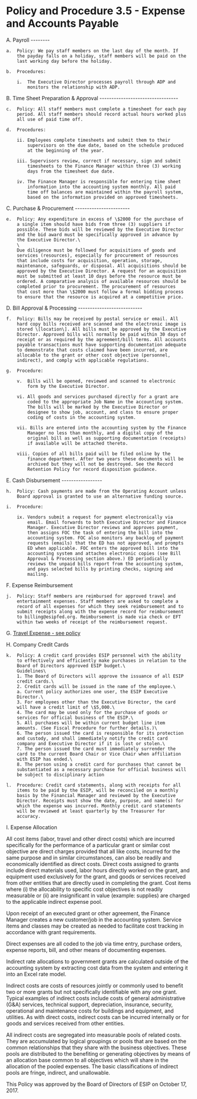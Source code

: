**Policy and Procedure 3.5 - Expense and Accounts Payable**
===========================================================

A.  Payroll 
    --------

    a.  Policy: We pay staff members on the last day of the month. If
        the payday falls on a holiday, staff members will be paid on the
        last working day before the holiday.

    b.  Procedures:

        i.  The Executive Director processes payroll through ADP and
            monitors the relationship with ADP.

B.  Time Sheet Preparation & Approval
    ---------------------------------

    c.  Policy: All staff members must complete a timesheet for each pay
        period. All staff members should record actual hours worked plus
        all use of paid time off.

    d.  Procedures:

        ii. Employees complete timesheets and submit them to their
            supervisors on the due date, based on the schedule produced
            at the beginning of the year.

        iii. Supervisors review, correct if necessary, sign and submit
            timesheets to the Finance Manager within three (3) working
            days from the timesheet due date.

        iv. The Finance Manager is responsible for entering time sheet
            information into the accounting system monthly. All paid
            time off balances are maintained within the payroll system,
            based on the information provided on approved timesheets.

C.  Purchase & Procurement 
    -----------------------

    e.  Policy: Any expenditure in excess of \$2000 for the purchase of
        a single item should have bids from three (3) suppliers if
        possible. These bids will be reviewed by the Executive Director
        and the bid award must be specifically approved in advance by
        the Executive Director.\
        \
        Due diligence must be followed for acquisitions of goods and
        services (resources), especially for procurement of resources
        that include costs for acquisition, operation, storage,
        maintenance, safeguards, or disposal. All acquisitions should be
        approved by the Executive Director. A request for an acquisition
        must be submitted at least 10 days before the resource must be
        ordered. A comparative analysis of available resources should be
        completed prior to procurement. The procurement of resources
        that cost more than \$2000 must follow a formal bidding process
        to ensure that the resource is acquired at a competitive price.

D.  Bill Approval & Processing 
    ---------------------------

    f.  Policy: Bills may be received by postal service or email. All
        hard copy bills received are scanned and the electronic image is
        stored \[location\]. All bills must be approved by the Executive
        Director. Approved bills will normally be paid within 30 days of
        receipt or as required by the agreement/bill terms. All accounts
        payable transactions must have supporting documentation adequate
        to demonstrate that costs claimed have been incurred, are
        allocable to the grant or other cost objective (personnel,
        indirect), and comply with applicable regulations.

    g.  Procedure:

        v.  Bills will be opened, reviewed and scanned to electronic
            form by the Executive Director.

        vi. All goods and services purchased directly for a grant are
            coded to the appropriate Job Name in the accounting system.
            The bills will be marked by the Executive Director or
            designee to show job, account, and class to ensure proper
            coding of costs in the accounting system.

        vii. Bills are entered into the accounting system by the Finance
            Manager no less than monthly, and a digital copy of the
            original bill as well as supporting documentation (receipts)
            if available will be attached thereto.

        viii. Copies of all bills paid will be filed online by the
            finance department. After two years these documents will be
            archived but they will not be destroyed. See the Record
            Retention Policy for record disposition guidance.

E.  Cash Disbursement
    -----------------

    h.  Policy: Cash payments are made from the Operating Account unless
        Board approval is granted to use an alternative funding source.

    i.  Procedure:

        ix. Vendors submit a request for payment electronically via
            email. Email forwards to both Executive Director and Finance
            Manager. Executive Director reviews and approves payment,
            then assigns FOC the task of entering the bill into the
            accounting system. FOC also monitors any backlog of payment
            requests (emails) that the ED has not approved, and prompts
            ED when applicable. FOC enters the approved bill into the
            accounting system and attaches electronic copies (see Bill
            Approval & Processing section above.) ED periodically
            reviews the unpaid bills report from the accounting system,
            and pays selected bills by printing checks, signing and
            mailing.

F.  Expense Reimbursement

    j.  Policy: Staff members are reimbursed for approved travel and
        entertainment expenses. Staff members are asked to complete a
        record of all expenses for which they seek reimbursement and to
        submit receipts along with the expense record for reimbursement
        to billing@esipfed.org. Reimbursement is made via check or EFT
        within two weeks of receipt of the reimbursement request.

G.  [Travel Expense - see policy](https://github.com/ESIPFed/Governance/blob/master/ESIP%20Policies%20and%20Procedures/3.0%20Business%20and%20Finance/ESIP%20P%26P%203.5A%20Travel%20and%20Expense%20Reimbursement%20Policy.md)

H.  Company Credit Cards

    k.  Policy: A credit card provides ESIP personnel with the ability
        to effectively and efficiently make purchases in relation to the
        Board of Directors approved ESIP budget.\
        Guidelines\
        1. The Board of Directors will approve the issuance of all ESIP
        credit cards.\
        2. Credit cards will be issued in the name of the employee.\
        a. Current policy authorizes one user, the ESIP Executive
        Director.\
        3. For employees other than the Executive Director, the card
        will have a credit limit of \$5,000.\
        4. The card may be used only for the purchase of goods or
        services for official business of the ESIP.\
        5. All purchases will be within current budget line item
        amounts. (See Fiscal Procedure for further details.)\
        6. The person issued the card is responsible for its protection
        and custody, and shall immediately notify the credit card
        company and Executive Director if it is lost or stolen.\
        7. The person issued the card must immediately surrender the
        card to the current Board Chair or Vice Chair when affiliation
        with ESIP has ended.\
        8. The person using a credit card for purchases that cannot be
        substantiated as a necessary purchase for official business will
        be subject to disciplinary action

    l.  Procedure: Credit card statements, along with receipts for all
        items to be paid by the ESIP, will be reconciled on a monthly
        basis by the Financial Manager and reviewed by the Executive
        Director. Receipts must show the date, purpose, and name(s) for
        which the expense was incurred. Monthly credit card statements
        will be reviewed at least quarterly by the Treasurer for
        accuracy.

I.  Expense Allocation

All cost items (labor, travel and other direct costs) which are incurred
specifically for the performance of a particular grant or similar cost
objective are direct charges provided that all like costs, incurred for
the same purpose and in similar circumstances, can also be readily and
economically identified as direct costs. Direct costs assigned to grants
include direct materials used, labor hours directly worked on the grant,
and equipment used exclusively for the grant, and goods or services
received from other entities that are directly used in completing the
grant. Cost items where (i) the allocability to specific cost objectives
is not readily measurable or (ii) are insignificant in value (example:
supplies) are charged to the applicable indirect expense pool.

Upon receipt of an executed grant or other agreement, the Finance
Manager creates a new customer/job in the accounting system. Service
items and classes may be created as needed to facilitate cost tracking
in accordance with grant requirements.

Direct expenses are all coded to the job via time entry, purchase
orders, expense reports, bill, and other means of documenting expenses.

Indirect rate allocations to government grants are calculated outside of
the accounting system by extracting cost data from the system and
entering it into an Excel rate model.

Indirect costs are costs of resources jointly or commonly used to
benefit two or more grants but not specifically identifiable with any
one grant. Typical examples of indirect costs include costs of general
administrative (G&A) services, technical support, depreciation,
insurance, security, operational and maintenance costs for buildings and
equipment, and utilities. As with direct costs, indirect costs can be
incurred internally or for goods and services received from other
entities.

All indirect costs are segregated into measurable pools of related
costs. They are accumulated by logical groupings or pools that are based
on the common relationships that they share with the business
objectives. These pools are distributed to the benefiting or generating
objectives by means of an allocation base common to all objectives which
will share in the allocation of the pooled expenses. The basic
classifications of indirect pools are fringe, indirect, and unallowable.

This Policy was approved by the Board of Directors of ESIP on October 17, 2017.

